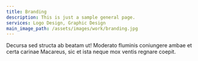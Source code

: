 ```yaml
---
title: Branding
description: This is just a sample general page.
services: Logo Design, Graphic Design
main_image_path: /assets/images/work/branding.jpg
---
```


Decursa sed structa ab
beatam ut! Moderato fluminis coniungere ambae et certa carinae Macareus, sic et
ista neque mox ventis regnare coepit.
